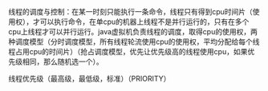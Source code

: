 线程的调度与控制：在某一时刻只能执行一条命令，线程只有得到cpu时间片（使用权），才可以执行命令，在单cpu的机器上线程不是并行运行的，只有在多个cpu上线程才可以并行运行。java虚拟机负责线程的调度，取得cpu的使用权，两种调度模型（分时调度模型，所有线程轮流使用cpu的使用权，平均分配给每个线程占用cpu的时间片）（抢占调度模型，优先让优先级高的线程使用cpu，如果优先级相同，那么随机选一个）。

线程优先级（最高级，最低级，标准）（PRIORITY）
